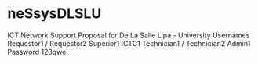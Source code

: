 # neSsysDLSLU
ICT Network Support Proposal for De La Salle Lipa - University
Usernames
  Requestor1 / Requestor2
  Superior1
  ICTC1
  Technician1 / Technician2
  Admin1
Password
  123qwe
